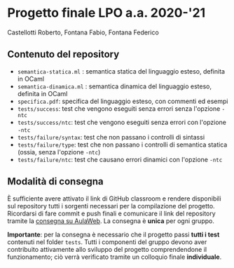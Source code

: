 # Progetto finale LPO a.a. 2020-'21

Castellotti Roberto, Fontana Fabio, Fontana Federico

## Contenuto del repository

* `semantica-statica.ml` : semantica statica del linguaggio esteso, definita in OCaml
* `semantica-dinamica.ml` : semantica dinamica del linguaggio esteso, definita in OCaml
* `specifica.pdf`: specifica del linguaggio esteso, con commenti ed esempi
* `tests/success`: test che vengono eseguiti senza errori senza l'opzione `-ntc`
* `tests/success/ntc`: test che vengono eseguiti senza errori con l'opzione `-ntc`
* `tests/failure/syntax`: test che non passano i controlli di sintassi 
* `tests/failure/type`: test che non passano i controlli di semantica statica (ossia, senza l'opzione `-ntc`)
* `tests/failure/ntc`: test che causano errori dinamici con l'opzione `-ntc`

## Modalità di consegna

È sufficiente avere attivato il link di GitHub classroom e rendere disponibili sul repository tutti i sorgenti necessari
per la compilazione del progetto. Ricordarsi di fare commit e push finali e comunicare il link
del repository tramite la [consegna su AulaWeb](https://2020.aulaweb.unige.it/mod/assign/view.php?id=21834). 
La consegna è **unica** per ogni gruppo.

**Importante**: per la consegna è necessario che il progetto passi **tutti i test** contenuti nel folder `tests`.
Tutti i componenti del gruppo devono aver contribuito attivamente allo sviluppo del progetto comprendendone il funzionamento;
ciò verrà verificato tramite un colloquio finale **individuale**.

